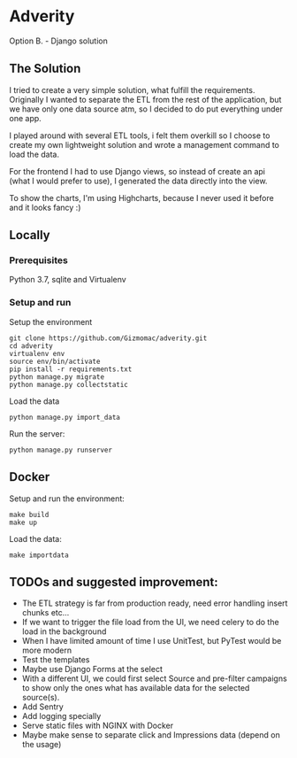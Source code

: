 # Adverity

Option B. - Django solution

## The Solution

I tried to create a very simple solution, what fulfill the requirements. 
Originally I wanted to separate the ETL from the rest of the application, 
but we have only one data source atm, so I decided to do put everything under one app.

I played around with several ETL tools, i felt them overkill so I choose to create my own 
lightweight solution and wrote a management command to load the data. 

For the frontend I had to use Django views, so instead of create an api (what I would prefer to use), 
I generated the data directly into the view.

To show the charts, I'm using Highcharts, because I never used it before and it looks fancy :)

## Locally

### Prerequisites
Python 3.7, sqlite and Virtualenv

### Setup and run
Setup the environment
```
git clone https://github.com/Gizmomac/adverity.git
cd adverity
virtualenv env
source env/bin/activate
pip install -r requirements.txt
python manage.py migrate
python manage.py collectstatic
```
Load the data
```
python manage.py import_data
```
Run the server:
```
python manage.py runserver
```

## Docker

Setup and run the environment:
```
make build
make up
```

Load the data:
```
make importdata
```

## TODOs and suggested improvement:

* The ETL strategy is far from production ready, need error handling insert chunks etc...
* If we want to trigger the file load from the UI, we need celery to do the load in the background
* When I have limited amount of time I use UnitTest, but PyTest would be more modern
* Test the templates
* Maybe use Django Forms at the select
* With a different UI, we could first select Source and pre-filter campaigns to show only the ones 
what has available data for the selected source(s).
* Add Sentry
* Add logging specially
* Serve static files with NGINX with Docker
* Maybe make sense to separate click and Impressions data (depend on the usage)